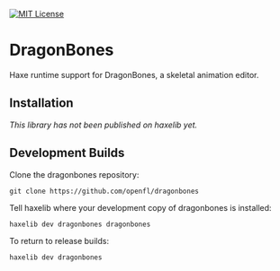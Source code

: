 [![MIT License](https://img.shields.io/badge/license-MIT-blue.svg?style=flat)](LICENSE.md)

DragonBones
===========

Haxe runtime support for DragonBones, a skeletal animation editor.


Installation
------------

_This library has not been published on haxelib yet._


Development Builds
------------------

Clone the dragonbones repository:

    git clone https://github.com/openfl/dragonbones


Tell haxelib where your development copy of dragonbones is installed:

    haxelib dev dragonbones dragonbones


To return to release builds:

    haxelib dev dragonbones
